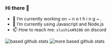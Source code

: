### Hi there 👋


- 🔭 I’m currently working on ~ n o t h i n g ~ .
- 🌱 I’m currently using Javascript and Node.js
- 📫 How to reach me: `slushie#9286` on discord


![based github stats](https://github-readme-stats.vercel.app/api?username=slushie0&show_icons=true&theme=dark)
![more based github stats](https://github-readme-stats.vercel.app/api/top-langs/?username=slushie0&theme=dark)
